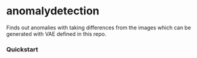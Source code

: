 # anomalydetection
Finds out anomalies with taking differences from the images which can be generated with VAE defined in this repo.

### Quickstart

